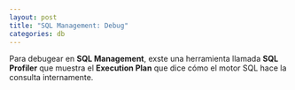 ```yaml
---
layout: post
title: "SQL Management: Debug"
categories: db
---
```


Para debugear en **SQL Management**, exste una herramienta llamada <!--more-->**SQL Profiler** que muestra el **Execution Plan** que dice cómo el motor SQL hace la consulta internamente.
